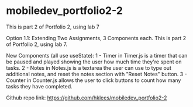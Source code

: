 # mobiledev_portfolio2-2
This is part 2 of Portfolio 2, using lab 7

Option 1.1: Extending Two Assignments, 3 Components each. This is part 2 of Portfolio 2, using lab 7.

New Components (all use useState):
1 - Timer in Timer.js is a timer that can be paused and played showing the user how much time they're spent on tasks.
2 - Notes in Notes.js is a textarea the user can use to type out additional notes, and reset the notes section with "Reset Notes" button.
3 - Counter in Counter.js allows the user to click buttons to count how many tasks they have completed.

Github repo link: https://github.com/hklees/mobiledev_portfolio2-2
